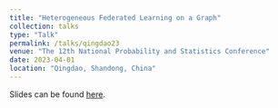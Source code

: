 ```yaml
---
title: "Heterogeneous Federated Learning on a Graph"
collection: talks
type: "Talk"
permalink: /talks/qingdao23
venue: "The 12th National Probability and Statistics Conference"
date: 2023-04-01
location: "Qingdao, Shandong, China"
---
```

Slides can be found [here](https://huiyuan-wang.github.io/files/tradeoff.pdf).
